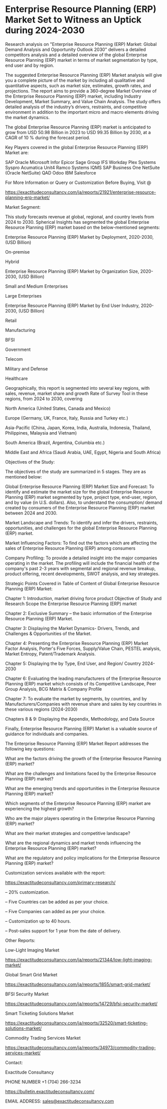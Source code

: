 # Enterprise Resource Planning (ERP) Market Set to Witness an Uptick during 2024-2030

Research analysis on "Enterprise Resource Planning (ERP) Market: Global Demand Analysis and Opportunity Outlook 2030" delivers a detailed competitors analysis and a detailed overview of the global Enterprise Resource Planning (ERP) market in terms of market segmentation by type, end user and by region.

The suggested Enterprise Resource Planning (ERP) Market analysis will give you a complete picture of the market by including all qualitative and quantitative aspects, such as market size, estimates, growth rates, and projections. The report aims to provide a 360-degree Market Overview of the Enterprise Resource Planning (ERP) market, including Industry Development, Market Summary, and Value Chain Analysis. The study offers detailed analysis of the industry’s drivers, restraints, and competitive environment in addition to the important micro and macro elements driving the market dynamics.

The global Enterprise Resource Planning (ERP) market is anticipated to grow from USD 50.98 Billion in 2023 to USD 99.35 Billion by 2030, at a CAGR of 10 % during the forecast period.

Key Players covered in the global Enterprise Resource Planning (ERP) Market are:

SAP Oracle Microsoft Infor Epicor Sage Group IFS Workday Plex Systems Syspro Acumatica Unit4 Ramco Systems IQMS SAP Business One NetSuite (Oracle NetSuite) QAD Odoo IBM Salesforce

For More Information or Query or Customization Before Buying, Visit @

https://exactitudeconsultancy.com/ja/reports/21921/enterprise-resource-planning-erp-market/

Market Segment:

This study forecasts revenue at global, regional, and country levels from 2024 to 2030. Spherical Insights has segmented the global Enterprise Resource Planning (ERP) market based on the below-mentioned segments:

Enterprise Resource Planning (ERP) Market by Deployment, 2020-2030, (USD Billion)

On-premise

Hybrid

Enterprise Resource Planning (ERP) Market by Organization Size, 2020-2030, (USD Billion)

Small and Medium Enterprises

Large Enterprises

Enterprise Resource Planning (ERP) Market by End User Industry, 2020-2030, (USD Billion)

Retail

Manufacturing

BFSI

Government

Telecom

Military and Defense

Healthcare

Geographically, this report is segmented into several key regions, with sales, revenue, market share and growth Rate of Survey Tool in these regions, from 2024 to 2030, covering

North America (United States, Canada and Mexico)

Europe (Germany, UK, France, Italy, Russia and Turkey etc.)

Asia-Pacific (China, Japan, Korea, India, Australia, Indonesia, Thailand, Philippines, Malaysia and Vietnam)

South America (Brazil, Argentina, Columbia etc.)

Middle East and Africa (Saudi Arabia, UAE, Egypt, Nigeria and South Africa)

Objectives of the Study:

The objectives of the study are summarized in 5 stages. They are as mentioned below:

Global Enterprise Resource Planning (ERP) Market Size and Forecast: To identify and estimate the market size for the global Enterprise Resource Planning (ERP) market segmented by type, project type, end-user, region, and by value (in U.S. dollars). Also, to understand the consumption/ demand created by consumers of the Enterprise Resource Planning (ERP) market between 2024 and 2030.

Market Landscape and Trends: To identify and infer the drivers, restraints, opportunities, and challenges for the global Enterprise Resource Planning (ERP) market.

Market Influencing Factors: To find out the factors which are affecting the sales of Enterprise Resource Planning (ERP) among consumers

Company Profiling: To provide a detailed insight into the major companies operating in the market. The profiling will include the financial health of the company's past 2-3 years with segmental and regional revenue breakup, product offering, recent developments, SWOT analysis, and key strategies.

Strategic Points Covered in Table of Content of Global Enterprise Resource Planning (ERP) Market:

Chapter 1: Introduction, market driving force product Objective of Study and Research Scope the Enterprise Resource Planning (ERP) market

Chapter 2: Exclusive Summary – the basic information of the Enterprise Resource Planning (ERP) Market.

Chapter 3: Displaying the Market Dynamics- Drivers, Trends, and Challenges & Opportunities of the Market.

Chapter 4: Presenting the Enterprise Resource Planning (ERP) Market Factor Analysis, Porter's Five Forces, Supply/Value Chain, PESTEL analysis, Market Entropy, Patent/Trademark Analysis.

Chapter 5: Displaying the by Type, End User, and Region/ Country 2024-2030

Chapter 6: Evaluating the leading manufacturers of the Enterprise Resource Planning (ERP) market which consists of its Competitive Landscape, Peer Group Analysis, BCG Matrix & Company Profile

Chapter 7: To evaluate the market by segments, by countries, and by Manufacturers/Companies with revenue share and sales by key countries in these various regions (2024-2030)

Chapters 8 & 9: Displaying the Appendix, Methodology, and Data Source

Finally, Enterprise Resource Planning (ERP) Market is a valuable source of guidance for individuals and companies.

The Enterprise Resource Planning (ERP) Market Report addresses the following key questions:

What are the factors driving the growth of the Enterprise Resource Planning (ERP) market?

What are the challenges and limitations faced by the Enterprise Resource Planning (ERP) market?

What are the emerging trends and opportunities in the Enterprise Resource Planning (ERP) market?

Which segments of the Enterprise Resource Planning (ERP) market are experiencing the highest growth?

Who are the major players operating in the Enterprise Resource Planning (ERP) market?

What are their market strategies and competitive landscape?

What are the regional dynamics and market trends influencing the Enterprise Resource Planning (ERP) market?

What are the regulatory and policy implications for the Enterprise Resource Planning (ERP) market?

Customization services available with the report:

https://exactitudeconsultancy.com/primary-research/

– 20% customization.

– Five Countries can be added as per your choice.

– Five Companies can added as per your choice.

– Customization up to 40 hours.

– Post-sales support for 1 year from the date of delivery.

Other Reports:

Low-Light Imaging Market

https://exactitudeconsultancy.com/ja/reports/21344/low-light-imaging-market/

Global Smart Grid Market

https://exactitudeconsultancy.com/ja/reports/1855/smart-grid-market/

BFSI Security Market

https://exactitudeconsultancy.com/ja/reports/14729/bfsi-security-market/

Smart Ticketing Solutions Market

https://exactitudeconsultancy.com/ja/reports/32520/smart-ticketing-solutions-market/

Commodity Trading Services Market

https://exactitudeconsultancy.com/ja/reports/34973/commodity-trading-services-market/

Contact:

Exactitude Consultancy

PHONE NUMBER +1 (704) 266-3234

https://bulletin.exactitudeconsultancy.com/

EMAIL ADDRESS: sales@exactitudeconsultancy.com

